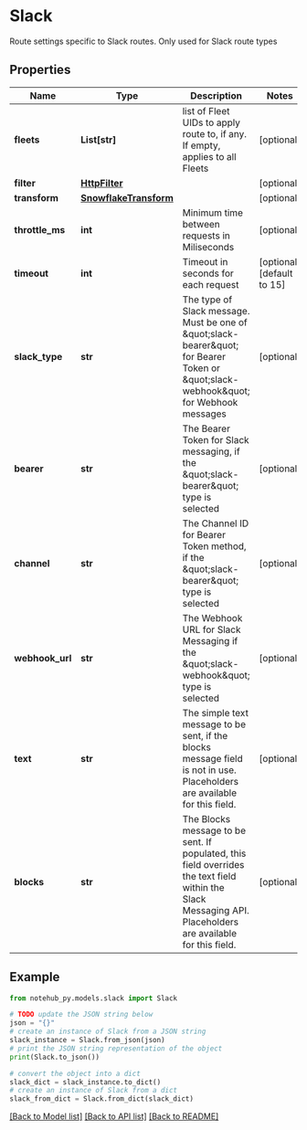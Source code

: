 # Slack

Route settings specific to Slack routes.  Only used for Slack route types

## Properties

Name | Type | Description | Notes
------------ | ------------- | ------------- | -------------
**fleets** | **List[str]** | list of Fleet UIDs to apply route to, if any.  If empty, applies to all Fleets | [optional] 
**filter** | [**HttpFilter**](HttpFilter.md) |  | [optional] 
**transform** | [**SnowflakeTransform**](SnowflakeTransform.md) |  | [optional] 
**throttle_ms** | **int** | Minimum time between requests in Miliseconds | [optional] 
**timeout** | **int** | Timeout in seconds for each request | [optional] [default to 15]
**slack_type** | **str** | The type of Slack message.  Must be one of \&quot;slack-bearer\&quot; for Bearer Token or \&quot;slack-webhook\&quot; for Webhook messages | [optional] 
**bearer** | **str** | The Bearer Token for Slack messaging, if the \&quot;slack-bearer\&quot; type is selected | [optional] 
**channel** | **str** | The Channel ID for Bearer Token method, if the \&quot;slack-bearer\&quot; type is selected | [optional] 
**webhook_url** | **str** | The Webhook URL for Slack Messaging if the \&quot;slack-webhook\&quot; type is selected | [optional] 
**text** | **str** | The simple text message to be sent, if the blocks message field is not in use.  Placeholders are available for this field. | [optional] 
**blocks** | **str** | The Blocks message to be sent.  If populated, this field overrides the text field within the Slack Messaging API.  Placeholders are available for this field. | [optional] 

## Example

```python
from notehub_py.models.slack import Slack

# TODO update the JSON string below
json = "{}"
# create an instance of Slack from a JSON string
slack_instance = Slack.from_json(json)
# print the JSON string representation of the object
print(Slack.to_json())

# convert the object into a dict
slack_dict = slack_instance.to_dict()
# create an instance of Slack from a dict
slack_from_dict = Slack.from_dict(slack_dict)
```
[[Back to Model list]](../README.md#documentation-for-models) [[Back to API list]](../README.md#documentation-for-api-endpoints) [[Back to README]](../README.md)


